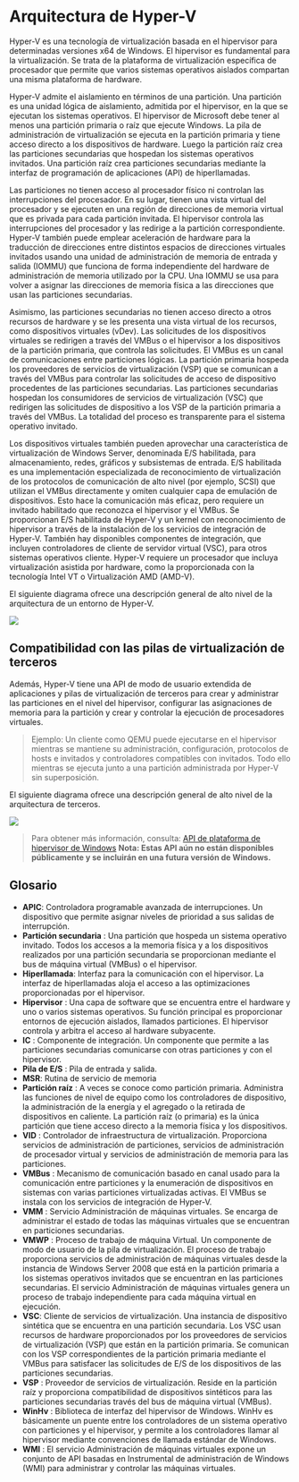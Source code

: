 # <a name="hyper-v-architecture"></a>Arquitectura de Hyper-V

Hyper-V es una tecnología de virtualización basada en el hipervisor para determinadas versiones x64 de Windows.  El hipervisor es fundamental para la virtualización.  Se trata de la plataforma de virtualización específica de procesador que permite que varios sistemas operativos aislados compartan una misma plataforma de hardware.

Hyper-V admite el aislamiento en términos de una partición. Una partición es una unidad lógica de aislamiento, admitida por el hipervisor, en la que se ejecutan los sistemas operativos. El hipervisor de Microsoft debe tener al menos una partición primaria o raíz que ejecute Windows. La pila de administración de virtualización se ejecuta en la partición primaria y tiene acceso directo a los dispositivos de hardware. Luego la partición raíz crea las particiones secundarias que hospedan los sistemas operativos invitados. Una partición raíz crea particiones secundarias mediante la interfaz de programación de aplicaciones (API) de hiperllamadas.

Las particiones no tienen acceso al procesador físico ni controlan las interrupciones del procesador. En su lugar, tienen una vista virtual del procesador y se ejecuten en una región de direcciones de memoria virtual que es privada para cada partición invitada. El hipervisor controla las interrupciones del procesador y las redirige a la partición correspondiente. Hyper-V también puede emplear aceleración de hardware para la traducción de direcciones entre distintos espacios de direcciones virtuales invitados usando una unidad de administración de memoria de entrada y salida (IOMMU) que funciona de forma independiente del hardware de administración de memoria utilizado por la CPU. Una IOMMU se usa para volver a asignar las direcciones de memoria física a las direcciones que usan las particiones secundarias.

Asimismo, las particiones secundarias no tienen acceso directo a otros recursos de hardware y se les presenta una vista virtual de los recursos, como dispositivos virtuales (vDev). Las solicitudes de los dispositivos virtuales se redirigen a través del VMBus o el hipervisor a los dispositivos de la partición primaria, que controla las solicitudes. El VMBus es un canal de comunicaciones entre particiones lógicas. La partición primaria hospeda los proveedores de servicios de virtualización (VSP) que se comunican a través del VMBus para controlar las solicitudes de acceso de dispositivo procedentes de las particiones secundarias. Las particiones secundarias hospedan los consumidores de servicios de virtualización (VSC) que redirigen las solicitudes de dispositivo a los VSP de la partición primaria a través del VMBus. La totalidad del proceso es transparente para el sistema operativo invitado.

Los dispositivos virtuales también pueden aprovechar una característica de virtualización de Windows Server, denominada E/S habilitada, para almacenamiento, redes, gráficos y subsistemas de entrada. E/S habilitada es una implementación especializada de reconocimiento de virtualización de los protocolos de comunicación de alto nivel (por ejemplo, SCSI) que utilizan el VMBus directamente y omiten cualquier capa de emulación de dispositivos. Esto hace la comunicación más eficaz, pero requiere un invitado habilitado que reconozca el hipervisor y el VMBus. Se proporcionan E/S habilitada de Hyper-V y un kernel con reconocimiento de hipervisor a través de la instalación de los servicios de integración de Hyper-V. También hay disponibles componentes de integración, que incluyen controladores de cliente de servidor virtual (VSC), para otros sistemas operativos cliente. Hyper-V requiere un procesador que incluya virtualización asistida por hardware, como la proporcionada con la tecnología Intel VT o Virtualización AMD (AMD-V).

El siguiente diagrama ofrece una descripción general de alto nivel de la arquitectura de un entorno de Hyper-V.

![](./media/hv_architecture.png)

## <a name="support-for-third-party-virtualization-stacks"></a>Compatibilidad con las pilas de virtualización de terceros

Además, Hyper-V tiene una API de modo de usuario extendida de aplicaciones y pilas de virtualización de terceros para crear y administrar las particiones en el nivel del hipervisor, configurar las asignaciones de memoria para la partición y crear y controlar la ejecución de procesadores virtuales.

> Ejemplo: Un cliente como QEMU puede ejecutarse en el hipervisor mientras se mantiene su administración, configuración, protocolos de hosts e invitados y controladores compatibles con invitados. Todo ello mientras se ejecuta junto a una partición administrada por Hyper-V sin superposición.

El siguiente diagrama ofrece una descripción general de alto nivel de la arquitectura de terceros.

![](./media/hv_platform_architecture_simplified.png)
> Para obtener más información, consulta: [API de plataforma de hipervisor de Windows](./hypervisor-platform.md)
**Nota: Estas API aún no están disponibles públicamente y se incluirán en una futura versión de Windows.**

## <a name="glossary"></a>Glosario
* **APIC**: Controladora programable avanzada de interrupciones. Un dispositivo que permite asignar niveles de prioridad a sus salidas de interrupción.
* **Partición secundaria** : Una partición que hospeda un sistema operativo invitado. Todos los accesos a la memoria física y a los dispositivos realizados por una partición secundaria se proporcionan mediante el bus de máquina virtual (VMBus) o el hipervisor.
* **Hiperllamada**: Interfaz para la comunicación con el hipervisor. La interfaz de hiperllamadas aloja el acceso a las optimizaciones proporcionadas por el hipervisor.
* **Hipervisor** : Una capa de software que se encuentra entre el hardware y uno o varios sistemas operativos. Su función principal es proporcionar entornos de ejecución aislados, llamados particiones. El hipervisor controla y arbitra el acceso al hardware subyacente.
* **IC** : Componente de integración. Un componente que permite a las particiones secundarias comunicarse con otras particiones y con el hipervisor.
* **Pila de E/S** : Pila de entrada y salida.
* **MSR**: Rutina de servicio de memoria
* **Partición raíz** : A veces se conoce como partición primaria.  Administra las funciones de nivel de equipo como los controladores de dispositivo, la administración de la energía y el agregado o la retirada de dispositivos en caliente. La partición raíz (o primaria) es la única partición que tiene acceso directo a la memoria física y los dispositivos.
* **VID** : Controlador de infraestructura de virtualización. Proporciona servicios de administración de particiones, servicios de administración de procesador virtual y servicios de administración de memoria para las particiones.
* **VMBus** : Mecanismo de comunicación basado en canal usado para la comunicación entre particiones y la enumeración de dispositivos en sistemas con varias particiones virtualizadas activas. El VMBus se instala con los servicios de integración de Hyper-V.
* **VMM** : Servicio Administración de máquinas virtuales. Se encarga de administrar el estado de todas las máquinas virtuales que se encuentran en particiones secundarias.
* **VMWP** : Proceso de trabajo de máquina Virtual. Un componente de modo de usuario de la pila de virtualización. El proceso de trabajo proporciona servicios de administración de máquinas virtuales desde la instancia de Windows Server 2008 que está en la partición primaria a los sistemas operativos invitados que se encuentran en las particiones secundarias. El servicio Administración de máquinas virtuales genera un proceso de trabajo independiente para cada máquina virtual en ejecución.
* **VSC**: Cliente de servicios de virtualización. Una instancia de dispositivo sintética que se encuentra en una partición secundaria. Los VSC usan recursos de hardware proporcionados por los proveedores de servicios de virtualización (VSP) que están en la partición primaria. Se comunican con los VSP correspondientes de la partición primaria mediante el VMBus para satisfacer las solicitudes de E/S de los dispositivos de las particiones secundarias.
* **VSP** : Proveedor de servicios de virtualización. Reside en la partición raíz y proporciona compatibilidad de dispositivos sintéticos para las particiones secundarias través del bus de máquina virtual (VMBus).
* **WinHv** : Biblioteca de interfaz del hipervisor de Windows. WinHv es básicamente un puente entre los controladores de un sistema operativo con particiones y el hipervisor, y permite a los controladores llamar al hipervisor mediante convenciones de llamada estándar de Windows.
* **WMI** : El servicio Administración de máquinas virtuales expone un conjunto de API basadas en Instrumental de administración de Windows (WMI) para administrar y controlar las máquinas virtuales.
